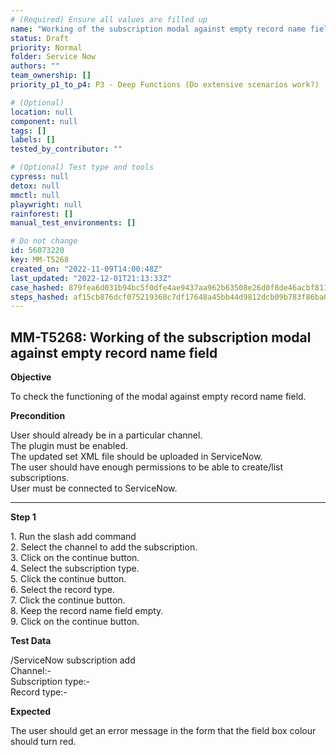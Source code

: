 ```yaml
---
# (Required) Ensure all values are filled up
name: "Working of the subscription modal against empty record name field"
status: Draft
priority: Normal
folder: Service Now
authors: ""
team_ownership: []
priority_p1_to_p4: P3 - Deep Functions (Do extensive scenarios work?)

# (Optional)
location: null
component: null
tags: []
labels: []
tested_by_contributor: ""

# (Optional) Test type and tools
cypress: null
detox: null
mmctl: null
playwright: null
rainforest: []
manual_test_environments: []

# Do not change
id: 56073220
key: MM-T5268
created_on: "2022-11-09T14:00:48Z"
last_updated: "2022-12-01T21:13:33Z"
case_hashed: 879fea6d031b94bc5f0dfe4ae9437aa962b63508e26d0f8de46acbf811f10d50508d6f93b9a20a0aa8c830217b88ddb2
steps_hashed: af15cb876dcf075219368c7df17648a45bb44d9812dcb09b783f86ba0e73fd2bf6d62b72149178e96a7bfb6ac066c06c
---
```


<!-- (Auto-generated) Based on frontmatter's "key" and "name" -->

## MM-T5268: Working of the subscription modal against empty record name field

**Objective**

To check the functioning of the modal against empty record name field.

**Precondition**

User should already be in a particular channel.\
The plugin must be enabled.\
The updated set XML file should be uploaded in ServiceNow.\
The user should have enough permissions to be able to create/list subscriptions.\
User must be connected to ServiceNow.

---

**Step 1**

1\. Run the slash add command\
2\. Select the channel to add the subscription.\
3\. Click on the continue button.\
4\. Select the subscription type.\
5\. Click the continue button.\
6\. Select the record type.\
7\. Click the continue button.\
8\. Keep the record name field empty.\
9\. Click on the continue button.

**Test Data**

/ServiceNow subscription add\
Channel:-\
Subscription type:-\
Record type:-

**Expected**

The user should get an error message in the form that the field box colour should turn red.
